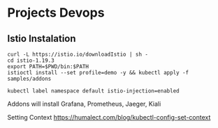 # Projects Devops

## Istio Instalation 
```
curl -L https://istio.io/downloadIstio | sh -
cd istio-1.19.3
export PATH=$PWD/bin:$PATH
istioctl install --set profile=demo -y && kubectl apply -f samples/addons

kubectl label namespace default istio-injection=enabled

```
Addons will install Grafana, Prometheus, Jaeger, Kiali 

Setting Context https://humalect.com/blog/kubectl-config-set-context

